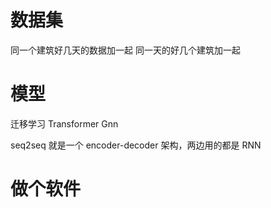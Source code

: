 # 数据集
同一个建筑好几天的数据加一起
同一天的好几个建筑加一起

# 模型
迁移学习
Transformer
Gnn


seq2seq 就是一个 encoder-decoder 架构，两边用的都是 RNN

# 做个软件
